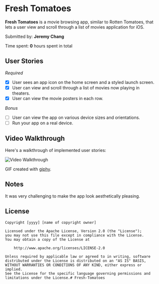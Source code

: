 # Fresh Tomatoes
**Fresh Tomatoes** is a movie browsing app, similar to Rotten Tomatoes, that lets a user view and scroll through a list of movies application for iOS.

Submitted by: **Jeremy Chang**

Time spent: **0** hours spent in total

## User Stories
*Required*
* [x] User sees an app icon on the home screen and a styled launch screen.
* [x] User can view and scroll through a list of movies now playing in theaters.
* [x] User can view the movie posters in each row.

*Bonus*
* [ ] User can view the app on various device sizes and orientations.
* [ ] Run your app on a real device.

## Video Walkthrough 

Here's a walkthrough of implemented user stories:

<img src='https://media.giphy.com/giphy.gif' title='Video Walkthrough' width='' alt='Video Walkthrough' />

GIF created with [giphy](http://www.giphy.com/).

## Notes

It was very challenging to make the app look aesthetically pleasing.

## License

    Copyright [yyyy] [name of copyright owner]

    Licensed under the Apache License, Version 2.0 (the "License");
    you may not use this file except in compliance with the License.
    You may obtain a copy of the License at

        http://www.apache.org/licenses/LICENSE-2.0

    Unless required by applicable law or agreed to in writing, software
    distributed under the License is distributed on an "AS IS" BASIS,
    WITHOUT WARRANTIES OR CONDITIONS OF ANY KIND, either express or implied.
    See the License for the specific language governing permissions and
    limitations under the License.# Fresh-Tomatoes
